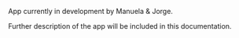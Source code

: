 App currently in development by Manuela & Jorge.

Further description of the app will be included in this documentation.